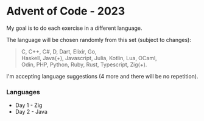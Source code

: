 # Advent of Code - 2023

My goal is to do each exercise in a different language.

The language will be chosen randomly from this set (subject to changes): 
> C, C++, C#, D, Dart, Elixir, Go, <br>
> Haskell, Java(+), Javascript, Julia, Kotlin, Lua, OCaml, <br>
> Odin, PHP, Python, Ruby, Rust, Typescript, Zig(+).

I'm accepting language suggestions (4 more and there will be no repetition).

### Languages
- Day 1 - Zig
- Day 2 - Java
